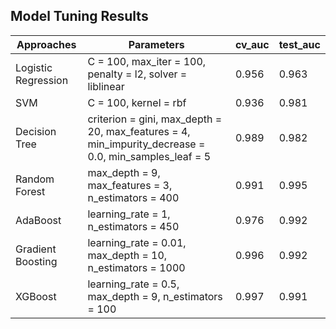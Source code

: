 ## Model Tuning Results

| Approaches          | Parameters                                                                                            | cv_auc | test_auc |
| ------------------- | ----------------------------------------------------------------------------------------------------- | ------ | -------- |
| Logistic Regression | C = 100, max_iter = 100, penalty = l2, solver = liblinear                                             | 0.956  | 0.963    |
| SVM                 | C = 100, kernel = rbf                                                                                 | 0.936  | 0.981    |
| Decision Tree       | criterion = gini, max_depth = 20, max_features = 4, min_impurity_decrease = 0.0, min_samples_leaf = 5 | 0.989  | 0.982    |
| Random Forest       | max_depth = 9, max_features = 3, n_estimators = 400                                                   | 0.991  | 0.995    |
| AdaBoost            | learning_rate = 1, n_estimators = 450                                                                 | 0.976  | 0.992    |
| Gradient Boosting   | learning_rate = 0.01, max_depth = 10, n_estimators = 1000                                             | 0.996  | 0.992    |
| XGBoost             | learning_rate = 0.5, max_depth = 9, n_estimators = 100                                                | 0.997  | 0.991    |
